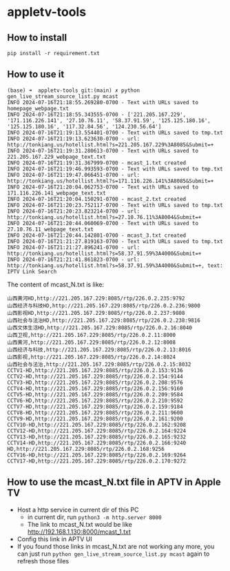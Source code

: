 # appletv-tools

## How to install 

```
pip install -r requirement.txt
```

## How to use it

```
(base) ➜  appletv-tools git:(main) ✗ python gen_live_stream_source_list.py mcast
INFO 2024-07-16T21:18:55.269280-0700 - Text with URLs saved to homepage_webpage.txt
INFO 2024-07-16T21:18:55.343555-0700 - ['221.205.167.229', '171.116.226.141', '27.10.76.11', '58.37.91.59', '125.125.180.16', '125.125.180.16', '117.32.84.56', '124.230.56.64']
INFO 2024-07-16T21:19:13.554401-0700 - Text with URLs saved to tmp.txt
INFO 2024-07-16T21:19:13.623630-0700 - url: http://tonkiang.us/hotellist.html?s=221.205.167.229%3A8085&Submit=+
INFO 2024-07-16T21:19:31.280613-0700 - Text with URLs saved to 221.205.167.229_webpage_text.txt
INFO 2024-07-16T21:19:31.367999-0700 - mcast_1.txt created
INFO 2024-07-16T21:19:46.993593-0700 - Text with URLs saved to tmp.txt
INFO 2024-07-16T21:19:47.066451-0700 - url: http://tonkiang.us/hotellist.html?s=171.116.226.141%3A8085&Submit=+
INFO 2024-07-16T21:20:04.062753-0700 - Text with URLs saved to 171.116.226.141_webpage_text.txt
INFO 2024-07-16T21:20:04.150291-0700 - mcast_2.txt created
INFO 2024-07-16T21:20:23.752117-0700 - Text with URLs saved to tmp.txt
INFO 2024-07-16T21:20:23.823214-0700 - url: http://tonkiang.us/hotellist.html?s=27.10.76.11%3A8004&Submit=+
INFO 2024-07-16T21:20:44.060069-0700 - Text with URLs saved to 27.10.76.11_webpage_text.txt
INFO 2024-07-16T21:20:44.142801-0700 - mcast_3.txt created
INFO 2024-07-16T21:21:27.819163-0700 - Text with URLs saved to tmp.txt
INFO 2024-07-16T21:21:27.896241-0700 - url: http://tonkiang.us/hotellist.html?s=58.37.91.59%3A4000&Submit=+
INFO 2024-07-16T21:21:41.861823-0700 - url: http://tonkiang.us/hotellist.html?s=58.37.91.59%3A4000&Submit=+, text:    IPTV Link Search
```

The content of mcast_N.txt is like:
```
山西黄河HD,http://221.205.167.229:8085/rtp/226.0.2.235:9792
山西经济与科技HD,http://221.205.167.229:8085/rtp/226.0.2.236:9800
山西影视HD,http://221.205.167.229:8085/rtp/226.0.2.237:9808
山西社会与法治HD,http://221.205.167.229:8085/rtp/226.0.2.238:9816
山西文体生活HD,http://221.205.167.229:8085/rtp/226.0.2.16:8040
山西卫视,http://221.205.167.229:8085/rtp/226.0.2.11:8000
山西黄河,http://221.205.167.229:8085/rtp/226.0.2.12:8008
山西经济与科技,http://221.205.167.229:8085/rtp/226.0.2.13:8016
山西影视,http://221.205.167.229:8085/rtp/226.0.2.14:8024
山西社会与法治,http://221.205.167.229:8085/rtp/226.0.2.15:8032
CCTV1-HD,http://221.205.167.229:8085/rtp/226.0.2.153:9136
CCTV2-HD,http://221.205.167.229:8085/rtp/226.0.2.154:9144
CCTV3-HD,http://221.205.167.229:8085/rtp/226.0.2.208:9576
CCTV4-HD,http://221.205.167.229:8085/rtp/226.0.2.156:9160
CCTV5-HD,http://221.205.167.229:8085/rtp/226.0.2.209:9584
CCTV6-HD,http://221.205.167.229:8085/rtp/226.0.2.210:9592
CCTV7-HD,http://221.205.167.229:8085/rtp/226.0.2.159:9184
CCTV8-HD,http://221.205.167.229:8085/rtp/226.0.2.211:9600
CCTV9-HD,http://221.205.167.229:8085/rtp/226.0.2.161:9200
CCTV10-HD,http://221.205.167.229:8085/rtp/226.0.2.162:9208
CCTV12-HD,http://221.205.167.229:8085/rtp/226.0.2.164:9224
CCTV13-HD,http://221.205.167.229:8085/rtp/226.0.2.165:9232
CCTV14-HD,http://221.205.167.229:8085/rtp/226.0.2.166:9240
HD,http://221.205.167.229:8085/rtp/226.0.2.168:9256
CCTV16-HD,http://221.205.167.229:8085/rtp/226.0.2.169:9264
CCTV17-HD,http://221.205.167.229:8085/rtp/226.0.2.170:9272
```


## How to use the mcast_N.txt file in APTV in Apple TV 

 - Host a http service in current dir of this PC
   - in current dir, run `python3 -m http.server 8000`
   - The link to mcast_N.txt would be like http://192.168.1.130:8000/mcast_1.txt  
 - Config this link in APTV UI
 - If you found those links in mcast_N.txt are not working any more, you can just run `python gen_live_stream_source_list.py mcast` again to refresh those files
 
 



